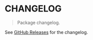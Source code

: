 # CHANGELOG

> Package changelog.

See [GitHub Releases](https://github.com/stdlib-js/time-current-year/releases) for the changelog.